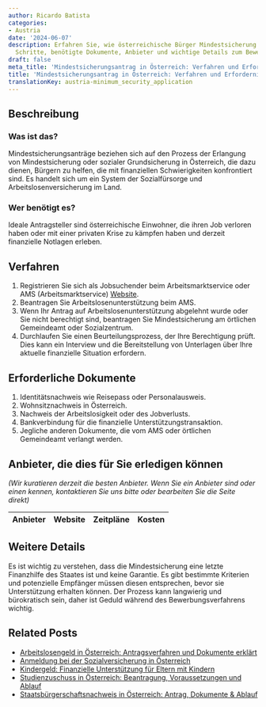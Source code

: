 ```yaml
---
author: Ricardo Batista
categories:
- Austria
date: '2024-06-07'
description: Erfahren Sie, wie österreichische Bürger Mindestsicherung beantragen.
  Schritte, benötigte Dokumente, Anbieter und wichtige Details zum Bewerbungsverfahren.
draft: false
meta_title: 'Mindestsicherungsantrag in Österreich: Verfahren und Erfordernisse'
title: 'Mindestsicherungsantrag in Österreich: Verfahren und Erfordernisse'
translationKey: austria-minimum_security_application
---
```



## Beschreibung
### Was ist das?
Mindestsicherungsanträge beziehen sich auf den Prozess der Erlangung von Mindestsicherung oder sozialer Grundsicherung in Österreich, die dazu dienen, Bürgern zu helfen, die mit finanziellen Schwierigkeiten konfrontiert sind. Es handelt sich um ein System der Sozialfürsorge und Arbeitslosenversicherung im Land.
### Wer benötigt es?
Ideale Antragsteller sind österreichische Einwohner, die ihren Job verloren haben oder mit einer privaten Krise zu kämpfen haben und derzeit finanzielle Notlagen erleben.

## Verfahren
1. Registrieren Sie sich als Jobsuchender beim Arbeitsmarktservice oder AMS (Arbeitsmarktservice) [Website](https://www.ams.at).
2. Beantragen Sie Arbeitslosenunterstützung beim AMS.
3. Wenn Ihr Antrag auf Arbeitslosenunterstützung abgelehnt wurde oder Sie nicht berechtigt sind, beantragen Sie Mindestsicherung am örtlichen Gemeindeamt oder Sozialzentrum.
4. Durchlaufen Sie einen Beurteilungsprozess, der Ihre Berechtigung prüft. Dies kann ein Interview und die Bereitstellung von Unterlagen über Ihre aktuelle finanzielle Situation erfordern.

## Erforderliche Dokumente
1. Identitätsnachweis wie Reisepass oder Personalausweis.
2. Wohnsitznachweis in Österreich.
3. Nachweis der Arbeitslosigkeit oder des Jobverlusts.
4. Bankverbindung für die finanzielle Unterstützungstransaktion.
5. Jegliche anderen Dokumente, die vom AMS oder örtlichen Gemeindeamt verlangt werden.

## Anbieter, die dies für Sie erledigen können

_(Wir kuratieren derzeit die besten Anbieter. Wenn Sie ein Anbieter sind oder einen kennen, kontaktieren Sie uns bitte oder bearbeiten Sie die Seite direkt)_

| Anbieter | Website | Zeitpläne | Kosten |
| --------------- | --------------- | :-------------: | :-------------: |

## Weitere Details
Es ist wichtig zu verstehen, dass die Mindestsicherung eine letzte Finanzhilfe des Staates ist und keine Garantie. Es gibt bestimmte Kriterien und potenzielle Empfänger müssen diesen entsprechen, bevor sie Unterstützung erhalten können. Der Prozess kann langwierig und bürokratisch sein, daher ist Geduld während des Bewerbungsverfahrens wichtig.
## Related Posts

- [Arbeitslosengeld in Österreich: Antragsverfahren und Dokumente erklärt](https://tramitit.com/de/guides/austria/antrag_auf_arbeitslosengeld/)
- [Anmeldung bei der Sozialversicherung in Österreich](https://tramitit.com/de/guides/austria/sozialversicherung_anmelden/)
- [Kindergeld: Finanzielle Unterstützung für Eltern mit Kindern](https://tramitit.com/de/guides/austria/antrag_auf_kinderbetreuungsgeld/)
- [Studienzuschuss in Österreich: Beantragung, Voraussetzungen und Ablauf](https://tramitit.com/de/guides/austria/antrag_auf_studienbeihilfe/)
- [Staatsbürgerschaftsnachweis in Österreich: Antrag, Dokumente & Ablauf](https://tramitit.com/de/guides/austria/staatsburgerschaftsnachweis/)